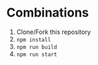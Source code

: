 # Combinations

1. Clone/Fork this repository
2. ```npm install```
3. ```npm run build```
4. ```npm run start```